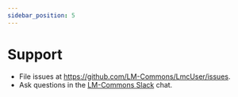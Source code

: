 ```yaml
---
sidebar_position: 5
---
```

# Support

- File issues at https://github.com/LM-Commons/LmcUser/issues.
- Ask questions in the [LM-Commons Slack](https://join.slack.com/t/lm-commons/shared_invite/zt-2gankt2wj-FTS45hp1W~JEj1tWvDsUHQ) chat.
